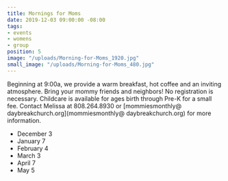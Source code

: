 ```yaml
---
title: Mornings for Moms
date: 2019-12-03 09:00:00 -08:00
tags:
- events
- womens
- group
position: 5
image: "/uploads/Morning-for-Moms_1920.jpg"
small_image: "/uploads/Morning-for-Moms_480.jpg"
---
```


Beginning at 9:00a, we provide a warm breakfast, hot coffee and an inviting atmosphere. Bring your mommy friends and neighbors! No registration is necessary. Childcare is available for ages birth through Pre-K for a small fee. Contact Melissa
at 808.264.8930 or [mommiesmonthly@ daybreakchurch.org](mommiesmonthly@ daybreakchurch.org) for more information.

* December 3
* January 7
* February 4
* March 3
* April 7
* May 5